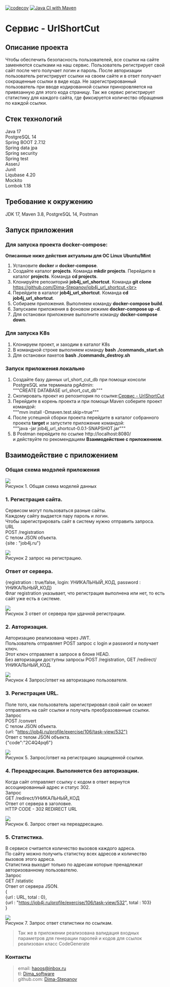 [![codecov](https://codecov.io/gh/Dima-Stepanov/job4j_url_shortcut/branch/master/graph/badge.svg?token=Qo0v6uulOf)](https://codecov.io/gh/Dima-Stepanov/job4j_url_shortcut)
[![Java CI with Maven](https://github.com/Dima-Stepanov/job4j_url_shortcut/actions/workflows/maven.yml/badge.svg)](https://github.com/Dima-Stepanov/job4j_url_shortcut/actions/workflows/maven.yml)

# Сервис - UrlShortCut

## Описание проекта
Чтобы обеспечить безопасность пользователей, все ссылки на сайте заменяются ссылками на наш сервис.
Пользователь регистрирует свой сайт после чего получает логин и пароль.
После авторизации пользователь регистрирует ссылки на своем сайте и в ответ получает сокращенные ссылки в виде кода.
Не зарегистрированный пользователь при вводе кодированной ссылки приноровляется на привязанную для этого кода страницу.
Так же сервис регистрирует статистику для каждого сайта, где фиксируется количество обращения по каждой ссылки.

## Стек технологий
Java 17 <br>
PostgreSQL 14 <br>
Spring BOOT 2.7.12 <br>
Spring data jpa <br>
Spring security <br>
Spring test <br>
AsserJ <br>
Junit <br>
Liqubase 4.20 <br>
Mockito <br>
Lombok 1.18 <br>

## Требование к окружению
JDK 17, Maven 3.8, PostgreSQL 14, Postman <br>

## Запуск приложения

### Для запуска проекта docker-compose:
<b> Описанные ниже действия актуальны для ОС Linux Ubuntu/Mint </b><br>
1. Установите <b>docker</b> и <b>docker-compose</b>.<br>
2. Создайте каталог <b>projects</b>. Команда <b>mkdir projects</b>. Перейдите в каталог <b>projects</b>. Команда <b>cd projects</b>.<br>
3. Клонируйте репозиторий <b>job4j_url_shortcut</b>. Команда <b>git clone</b> https://github.com/Dima-Stepanov/job4j_url_shortcut.<br>
4. Перейдите в каталог <b>job4j_url_shortcut</b>. Команда <b>cd job4j_url_shortcut</b>. <br>
5. Собираем приложения. Выполняем команду <b>docker-compose build</b>.<br>
6. Запускаем приложения в фоновом режиме <b>docker-compose up -d</b>.<br>
7. Для остановки приложение выполните команду <b>docker-compose down</b>.<br>

### Для запуска K8s
1. Клонируем проект, и заходим в каталог K8s </br>
2. В командной строке выполняем команду <b> bash ./commands_start.sh </b>
3. Для остановки пакетов <b> bash ./commands_destroy.sh </b>

### Запуск приложения локально
1. Создайте базу данных url_short_cut_db при помощи консоли PostgreSQL или терминала pgAdmin:<br>
   """CREATE DATABASE url_short_cut_db"""
2. Скопировать проект из репозитория по ссылке:[Сервис - UrlShortCut](git@github.com:Dima-Stepanov/job4j_url_shortcut.git)
3. Перейдите в корень проекта и при помощи Maven соберите проект командой:<br>
   """mvn install -Dmaven.test.skip=true"""
4. После успешной сборки проекта перейдите в каталог собранного проекта <b>target</b> и запустите приложение
   командой:<br>
   """java -jar job4j_url_shortcut-0.0.1-SNAPSHOT.jar"""
5. В Postman перейдите по ссылке http://localhost:8080/ <br>
    и действуйте по рекомендациям **Взаимодействие с приложением**. 

## Взаимодействие с приложением

### Общая схема модэлей приложения

![](img/sheme_dependse.jpg) <br>
Рисунок 1. Общая схема моделей данных <br>

### 1. Регистрация сайта.
Сервисом могут пользоваться разные сайты.<br>
Каждому сайту выдается пару пароль и логин.<br>
Чтобы зарегистрировать сайт в систему нужно отправить запроса.<br>
URL <br>
POST /registration <br>
C телом JSON объекта. <br>
{site : "job4j.ru"} <br>

![](img/POST_REGISTRATION.jpg) <br>
Рисунок 2 запрос на регистрацию.<br>

### Ответ от сервера.
{registration : true/false, login: УНИКАЛЬНЫЙ_КОД, password : УНИКАЛЬНЫЙ_КОД} <br>
Флаг registration указывает, что регистрация выполнена или нет, то есть сайт уже есть в системе. <br>

![](img/RECUEST_REGISTRATION.jpg) <br>
Рисунок 3 ответ от сервера при удачной регистрации.<br>

### 2. Авторизация.
Авторизацию реализована через JWT.<br>
Пользователь отправляет POST запрос с login и password и получает ключ.<br>
Этот ключ отправляет в запросе в блоке HEAD.<br>
Без авторизации доступны запросы POST /registration, GET /redirect/УНИКАЛЬНЫЙ_КОД.<br>

![](img/POST_LOGIN.jpg) <br>
Рисунок 4 Запрос/ответ на авторизацию пользователя. <br>

### 3. Регистрация URL.
Поле того, как пользователь зарегистрировал свой сайт он может отправлять на сайт ссылки и получать преобразованные
ссылки.  <br>
Запрос  <br>
POST /convert  <br>
C телом JSON объекта.  <br>
{url: "https://job4j.ru/profile/exercise/106/task-view/532"}  <br>
Ответ с телом JSON объекта.  <br>
{"code":"2C4Q4pq6"}  <br>

![](img/POST_CONVERT.jpg) <br>
Рисунок 5. Запрос/ответ на регистрацию защищенной ссылки.<br>

### 4. Переадресация. Выполняется без авторизации.
Когда сайт отправляет ссылку с кодом в ответ вернутся ассоциированный адрес и статус 302.<br>
Запрос <br>
GET /redirect/УНИКАЛЬНЫЙ_КОД <br>
Ответ от сервера в заголовке. <br>
HTTP CODE - 302 REDIRECT URL <br>

![](img/GET_REDIRECT.jpg) <br>
Рисунок 6. Запрос ответ на переадресацию. <br>

### 5. Статистика.
В сервисе считается количество вызовов каждого адреса. <br>
По сайту можно получить статистку всех адресов и количество вызовов этого адреса. <br>
Статистика выходит только по адресам которые пренадлежат авторизованному пользователю. <br>
Запрос <br>
GET /statistic <br>
Ответ от сервера JSON. <br>
{ <br>
{url : URL, total : 0}, <br>
{url : "https://job4j.ru/profile/exercise/106/task-view/532", total : 103} <br>
} <br>

![](img/GET_STATISTIC.jpg) <br>
Рисунок 7. Запрос ответ статистики по ссылкам. <br>

>Так же в приложении реализована валидация входных параметров
для генерации паролей и кодов для ссылок реализован класс CodeGenerate


### Контакты

> email: [haoos@inbox.ru](mailto:haoos@inbox.ru) <br>
> tl: [Dima_software](https://t.me/Dima_software) <br>
> github.com: [Dima-Stepanov](https://github.com/Dima-Stepanov)

